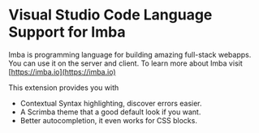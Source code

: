 # Visual Studio Code Language Support for Imba

Imba is programming language for building amazing full-stack webapps. You can
use it on the server and client.  To learn more about Imba visit [https://imba.io](https://imba.io)

This extension provides you with

- Contextual Syntax highlighting, discover errors easier.
- A Scrimba theme that a good default look if you want.
- Better autocompletion, it even works for CSS blocks.
